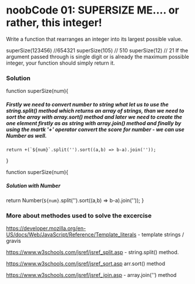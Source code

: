 # noobCode 01: SUPERSIZE ME.... or rather, this integer!

Write a function that rearranges an integer into its largest possible value.

superSize(123456) //654321
superSize(105) // 510
superSize(12) // 21
If the argument passed through is single digit or is already the maximum possible integer, your function should simply return it.

### Solution

function superSize(num){

##### Firstly we need to convert number to string what let us to use the string.split() method which returns an array of strings, than we need to sort the array with array.sort() method and later we need to create the one element firstly as as string with array.join() method and finally by using the martk '+' operator convert the score for number - we can use Number as well.

    return +(`${num}`.split('').sort((a,b) => b-a).join(''));

}

function superSize(num){

##### Solution with Number

return Number(`${num}`.split('').sort((a,b) => b-a).join(''));
}

### More about methodes used to solve the excercise

https://developer.mozilla.org/en-US/docs/Web/JavaScript/Reference/Template_literals - template strings / gravis

https://www.w3schools.com/jsref/jsref_split.asp - string.split() method.

https://www.w3schools.com/jsref/jsref_sort.asp arr.sort() method

https://www.w3schools.com/jsref/jsref_join.asp - array.join('') method
